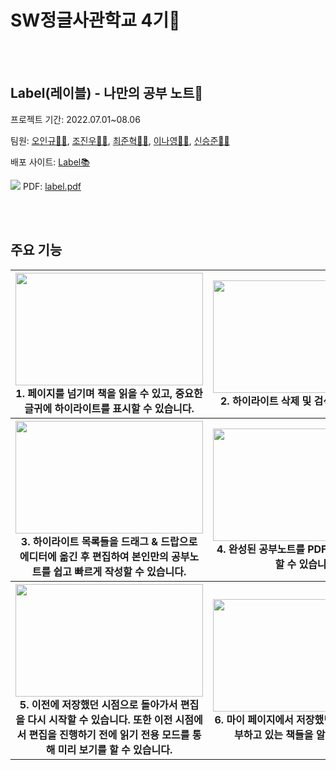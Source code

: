 # SW정글사관학교 4기🧭

<br/>
<br/>

## Label(레이블) - 나만의 공부 노트📖
프로젝트 기간: 2022.07.01~08.06

팀원: [오인규🙍‍♂️](https://github.com/NQ-OO), [조진우🙍‍♂️](https://github.com/sinterhoo), [최준혁🙍‍♂️](https://github.com/joonhyukchoi), [이나영🙍‍♀️](https://github.com/lny0116), [신승준🙍‍♂️](https://github.com/metacode22)

배포 사이트: [Label📚](https://label-ac.web.app/library)

![](https://blog.kakaocdn.net/dn/d4gARG/btrJerm8Eg4/A5SrazxZOcSDLFvWD1EFtk/img.jpg)
PDF: [label.pdf](/public/label%EC%B5%9C%EC%A2%85%EC%B5%9C%EC%A2%85.pdf)

<br/>
<br/>

## 주요 기능


<div align="center">
<table>
<thead>
  <tr>
    <th>
      <div>
        <img src="https://user-images.githubusercontent.com/93233930/183958508-afb76a40-4c79-470b-9af1-ec3b1e581c49.gif" width="300" height="180">
      </div>
      1. 페이지를 넘기며 책을 읽을 수 있고, 중요한 글귀에 하이라이트를 표시할 수 있습니다.
    </th>
    <th>
      <div>
        <img src="https://user-images.githubusercontent.com/93233930/183958616-7c209f1c-5b85-4abd-b62e-f3635d008df8.gif" width="300" height="180">
      </div>
      2. 하이라이트 삭제 및 검색이 가능합니다.
    </th>
  </tr>
</thead>
<tbody>
  <tr>
    <th>
      <div>
        <img src="https://user-images.githubusercontent.com/93233930/183958624-b83af9aa-eef1-4b5a-9024-77808aa1a50d.gif" width="300" height="180">
      </div>
      3. 하이라이트 목록들을 드래그 & 드랍으로 에디터에 옮긴 후 편집하여 본인만의 공부노트를 쉽고 빠르게 작성할 수 있습니다.
    </th>
    <th>
      <div>
       <img src="https://user-images.githubusercontent.com/93233930/183963585-5e3908db-8358-4794-a2fc-1a1f8b5ab765.gif" width="300" height="180">
      </div>
      4. 완성된 공부노트를 PDF로 다운하여 보관할 수 있습니다.
    </th>
  </tr>
  <tr>
    <th>
      <div>
        <img src="https://user-images.githubusercontent.com/93233930/183958646-834a9f41-5172-401b-aa48-f42192001c7b.gif" width="300" height="180">
      </div>
      5. 이전에 저장했던 시점으로 돌아가서 편집을 다시 시작할 수 있습니다.
      또한 이전 시점에서 편집을 진행하기 전에 읽기 전용 모드를 통해 미리 보기를 할 수 있습니다.
    </th>
    <th>
      <div>
       <img src="https://user-images.githubusercontent.com/93233930/183958654-89739586-55b8-4e5d-b394-a101d898c595.gif" width="300" height="180">
      </div>
      6. 마이 페이지에서 저장했던 기록과, 현재 공부하고 있는 책들을 알 수 있습니다.
    </th>
  </tr>
</tbody>
</table>
